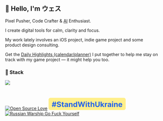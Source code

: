 ## 👋 Hello, I'm ウェス

Pixel Pusher, Code Crafter & [AI](https://huggingface.co/) Enthusiast.

I create digital tools for calm, clarity and focus.

My work lately involves an iOS project, indie game project and some product design consulting.

Get the [Daily Highlights (calendar/planner)](https://wkaminer.gumroad.com/l/dailyhighlights) I put together to help me stay on track with my game project — it might help you too.

### 🥞 Stack

<p align="left">
  <a href="https://skillicons.dev">
    <img src="https://skillicons.dev/icons?i=linux,apple,figma,neovim,html,css,js,py,lua,rust,swift,godot" />
  </a>
</p>

#
[![Open Source Love](https://badges.frapsoft.com/os/v3/open-source.png?v=103)](https://github.com/ellerbrock/open-source-badges/)
[![Stand With Ukraine](https://raw.githubusercontent.com/vshymanskyy/StandWithUkraine/main/badges/StandWithUkraine.svg)](https://stand-with-ukraine.pp.ua)
[![Russian Warship Go Fuck Yourself](https://raw.githubusercontent.com/vshymanskyy/StandWithUkraine/main/badges/RussianWarship.svg)](https://stand-with-ukraine.pp.ua)

<!--
**wkaminer/wkaminer** is a ✨ _special_ ✨ repository because its `README.md` (this file) appears on your GitHub profile.

Here are some ideas to get you started:

- 🔭 I’m currently working on ...
- 🌱 I’m currently learning ...
- 👯 I’m looking to collaborate on ...
- 🤔 I’m looking for help with ...
- 💬 Ask me about ...
- 📫 How to reach me: ...
- 😄 Pronouns: ...
- ⚡ Fun fact: ...
-->
